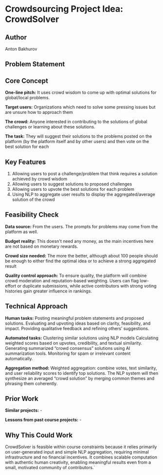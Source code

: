 # Crowdsourcing Project Idea: CrowdSolver

## Author
Anton Bakhurov

## Problem Statement


## Core Concept
**One-line pitch:** It uses crowd wisdom to come up with optimal solutions for global/local problems. 

**Target users:** Organizations which need to solve some pressing issues but are unsure how to approach them

**The crowd:** Anyone interested in contributing to the solutions of global challenges or learning about these solutions. 

**The task:** They will suggest their solutions to the problems posted on the platform (by the platform itself and by other users) and then vote on the best solution for each 

## Key Features
1. Allowing users to post a challenge/problem that think requires a solution achieved by crowd wisdom
2. Allowing users to suggest solutions to proposed challenges 
3. Allowing users to upvote the best solutions for each problem 
4. Using NLP to aggregate user results to display the aggregated/average solution of the crowd

## Feasibility Check
**Data source:** From the users. The prompts for problems may come from the platform as well. 

**Budget reality:** This doesn't need any money, as the main incentives here are not based on monetary rewards. 

**Crowd size needed:** The more the better, although about 100 people should be enough to either find the optimal idea or to achieve a strong aggregated result 

**Quality control approach:** To ensure quality, the platform will combine crowd moderation and reputation-based weighting. Users can flag low-effort or duplicate submissions, while active contributors with strong voting histories gain greater influence in rankings.

## Technical Approach
**Human tasks:** 
Posting meaningful problem statements and proposed solutions.
Evaluating and upvoting ideas based on clarity, feasibility, and impact.
Providing qualitative feedback and refining others’ suggestions.

**Automated tasks:** 
Clustering similar solutions using NLP models 
Calculating weighted scores based on upvotes, credibility, and textual similarity.
Generating summarized “crowd consensus” solutions using AI summarization tools.
Monitoring for spam or irrelevant content automatically.


**Aggregation method:** 
Weighted aggregation: combine votes, text similarity, and user reliability scores to identify top solutions. The NLP system will then synthesize an averaged “crowd solution” by merging common themes and phrasing them coherently. 

## Prior Work
**Similar projects:** - 

**Lessons from past course projects:** - 

## Why This Could Work
CrowdSolver is feasible within course constraints because it relies primarily on user-generated input and simple NLP aggregation, requiring minimal infrastructure and no financial incentives. It combines scalable computation with authentic human creativity, enabling meaningful results even from a small, motivated community of contributors.`
